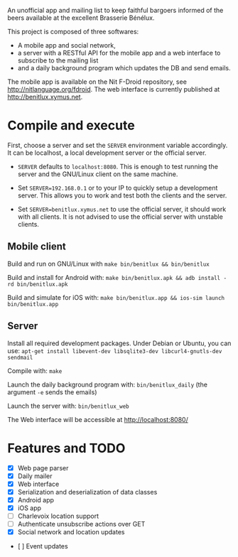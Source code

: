 An unofficial app and mailing list to keep faithful bargoers informed of the beers available at the excellent Brasserie Bénélux.

This project is composed of three softwares:

* A mobile app and social network,
* a server with a RESTful API for the mobile app and a web interface to subscribe to the mailing list
* and a daily background program which updates the DB and send emails.

The mobile app is available on the Nit F-Droid repository, see http://nitlanguage.org/fdroid.
The web interface is currently published at http://benitlux.xymus.net.

# Compile and execute

First, choose a server and set the `SERVER` environment variable accordingly.
It can be localhost, a local development server or the official server.

* `SERVER` defaults to `localhost:8080`.
  This is enough to test running the server and the GNU/Linux client on the same machine.

* Set `SERVER=192.168.0.1` or to your IP to quickly setup a development server.
  This allows you to work and test both the clients and the server.

* Set `SERVER=benitlux.xymus.net` to use the official server, it should work with all clients.
  It is not advised to use the official server with unstable clients.

## Mobile client

Build and run on GNU/Linux with `make bin/benitlux && bin/benitlux`

Build and install for Android with: `make bin/benitlux.apk && adb install -rd bin/benitlux.apk`

Build and simulate for iOS with: `make bin/benitlux.app && ios-sim launch bin/benitlux.app`

## Server

Install all required development packages. Under Debian or Ubuntu, you can use: `apt-get install libevent-dev libsqlite3-dev libcurl4-gnutls-dev sendmail`

Compile with: `make`

Launch the daily background program with: `bin/benitlux_daily` (the argument `-e` sends the emails)

Launch the server with: `bin/benitlux_web`

The Web interface will be accessible at <http://localhost:8080/>

# Features and TODO

- [x] Web page parser
- [x] Daily mailer
- [x] Web interface
- [x] Serialization and deserialization of data classes
- [x] Android app
- [x] iOS app
- [ ] Charlevoix location support
- [ ] Authenticate unsubscribe actions over GET
- [x] Social network and location updates
- [ ] Event updates
